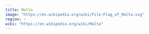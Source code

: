 ```yaml
---
title: Malta
image: "https://en.wikipedia.org/wiki/File:Flag_of_Malta.svg"
region: ~
wiki: "https://en.wikipedia.org/wiki/Malta"
---
```

